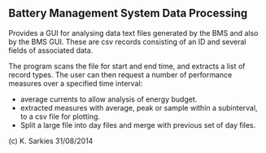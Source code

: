 Battery Management System Data Processing
-----------------------------------------

Provides a GUI for analysing data text files generated by the BMS and also by
the BMS GUI. These are csv records consisting of an ID and several fields of
associated data.

The program scans the file for start and end time, and extracts a list of
record types. The user can then request a number of performance measures over
a specified time interval:

- average currents to allow analysis of energy budget.
- extracted measures with average, peak or sample within a subinterval, to a csv
  file for plotting.
- Split a large file into day files and merge with previous set of day files.

(c) K. Sarkies 31/08/2014

